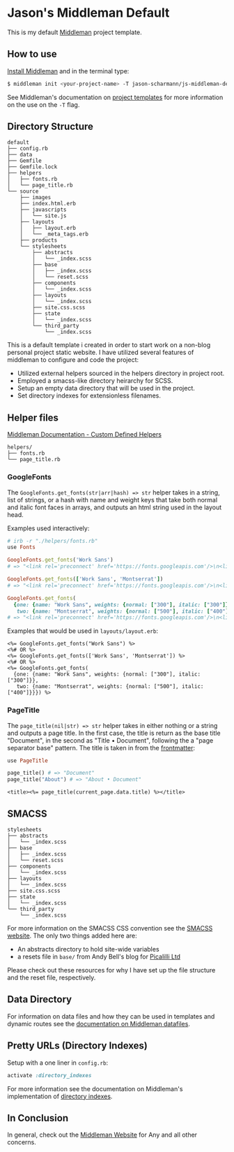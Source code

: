 # Jason's Middleman Default

This is my default [Middleman](https://middlemanapp.com/) project template.

## How to use

[Install Middleman](https://middlemanapp.com/basics/install/) and in the terminal
type:

``` sh
$ middleman init <your-project-name> -T jason-scharmann/js-middleman-default
```
See Middleman's documentation on [project templates](https://middlemanapp.com/advanced/project-templates/)
for more information on the use on the `-T` flag.

## Directory Structure

```
default
├── config.rb
├── data
├── Gemfile
├── Gemfile.lock
├── helpers
│   ├── fonts.rb
│   └── page_title.rb
└── source
    ├── images
    ├── index.html.erb
    ├── javascripts
    │   └── site.js
    ├── layouts
    │   ├── layout.erb
    │   └── _meta_tags.erb
    ├── products
    └── stylesheets
        ├── abstracts
        │   └── _index.scss
        ├── base
        │   ├── _index.scss
        │   └── reset.scss
        ├── components
        │   └── _index.scss
        ├── layouts
        │   └── _index.scss
        ├── site.css.scss
        ├── state
        │   └── _index.scss
        └── third_party
            └── _index.scss
```

This is a default template i created in order to start work on a non-blog
personal project static website. I have utilized several features of middleman
to configure and code the project:

- Utilized external helpers sourced in the helpers directory in project root.
- Employed a smacss-like directory heirarchy for SCSS.
- Setup an empty data directory that will be used in the project.
- Set directory indexes for extensionless filenames.

## Helper files

[Middleman Documentation - Custom Defined Helpers](https://middlemanapp.com/basics/helper-methods/#custom-defined-helpers)

```
helpers/
├── fonts.rb
└── page_title.rb
```

### GoogleFonts

The `GoogleFonts.get_fonts(str|arr|hash) => str` helper takes in a string, list
of strings, or a hash with name and weight keys that take both normal and italic
font faces in arrays, and outputs an html string used in the layout head.

Examples used interactively:

``` ruby
# irb -r "./helpers/fonts.rb"
use Fonts

GoogleFonts.get_fonts('Work Sans')
# => "<link rel='preconnect' href='https://fonts.googleapis.com'/>\n<link rel='preconnect' href='https://fonts.gstatic.com' crossorigin />\n<link href='https://fonts.googleapis.com/css2?family=Work+Sans&display=swap' rel='stylesheet' />"

GoogleFonts.get_fonts(['Work Sans', 'Montserrat'])
# => "<link rel='preconnect' href='https://fonts.googleapis.com'/>\n<link rel='preconnect' href='https://fonts.gstatic.com' crossorigin />\n<link href='https://fonts.googleapis.com/css2?family=Work+Sans&family=Montserrat&display=swap' rel='stylesheet' />"

GoogleFonts.get_fonts(
  {one: {name: "Work Sans", weights: {normal: ["300"], italic: ["300"]}},
   two: {name: "Montserrat", weights: {normal: ["500"], italic: ["400"]}}})
# => "<link rel='preconnect' href='https://fonts.googleapis.com'/>\n<link rel='preconnect' href='https://fonts.gstatic.com' crossorigin />\n<link href='https://fonts.googleapis.com/css2?family=Work+Sans:ital,wght@0,300;1,300&family=Montserrat:ital,wght@0,500;1,400&display=swap' rel='stylesheet' />"
```

Examples that would be used in `layouts/layout.erb`:

``` eruby
<%= GoogleFonts.get_fonts("Work Sans") %>
<%# OR %>
<%= GoogleFonts.get_fonts(['Work Sans', 'Montserrat']) %>
<%# OR %>
<%= GoogleFonts.get_fonts(
  {one: {name: "Work Sans", weights: {normal: ["300"], italic: ["300"]}},
   two: {name: "Montserrat", weights: {normal: ["500"], italic: ["400"]}}}) %>
```

### PageTitle

The `page_title(nil|str) => str` helper takes in either nothing or a string
and outputs a page title. In the first case, the title is return as the base
title "Document", in the second as "Title • Document", following the a
"page separator base" pattern. The title is taken in from the [frontmatter](https://middlemanapp.com/basics/frontmatter/):

``` ruby
use PageTitle

page_title() # => "Document"
page_title("About") # => "About • Document"
```

``` eruby
<title><%= page_title(current_page.data.title) %></title>
```

## SMACSS

```
stylesheets
├── abstracts
│   └── _index.scss
├── base
│   ├── _index.scss
│   └── reset.scss
├── components
│   └── _index.scss
├── layouts
│   └── _index.scss
├── site.css.scss
├── state
│   └── _index.scss
└── third_party
    └── _index.scss
```

For more information on the SMACSS CSS convention see the [SMACSS website](http://smacss.com/).
The only two things added here are:

- An abstracts directory to hold site-wide variables
- a resets file in `base/` from Andy Bell's blog for [Picalilli Ltd](https://piccalil.li/blog/a-modern-css-reset/)

Please check out these resources for why I have set up the file structure and
the reset file, respectively.

## Data Directory

For information on data files and how they can be used in templates and dynamic
routes see the [documentation on Middleman datafiles](https://middlemanapp.com/advanced/data-files/).

## Pretty URLs (Directory Indexes)

Setup with a one liner in `config.rb`:

``` ruby
activate :directory_indexes
```

For more information see the documentation on Middleman's implementation of
[directory indexes](https://middlemanapp.com/advanced/pretty-urls/).

## In Conclusion

In general, check out the [Middleman Website](https://middlemanapp.com/) for Any
and all other concerns.
